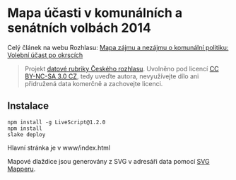 # Mapa účasti v komunálních a senátních volbách 2014

Celý článek na webu Rozhlasu: [Mapa zájmu a nezájmu o komunální politiku: Volební účast po okrscích](http://www.rozhlas.cz/zpravy/data/_zprava/mapa-zajmu-a-nezajmu-o-komunalni-politiku-volebni-ucast-po-okrscich--1407435)

> Projekt [datové rubriky Českého rozhlasu](http://www.rozhlas.cz/zpravy/data/). Uvolněno pod licencí [CC BY-NC-SA 3.0 CZ](http://creativecommons.org/licenses/by-nc-sa/3.0/cz/), tedy uveďte autora, nevyužívejte dílo ani přidružená data komerčně a zachovejte licenci.

## Instalace

    npm install -g LiveScript@1.2.0
    npm install
    slake deploy

Hlavní stránka je v www/index.html

Mapové dlaždice jsou generovány z SVG v adresáři data pomocí [SVG Mapperu](https://github.com/economia/svg-mapper).
